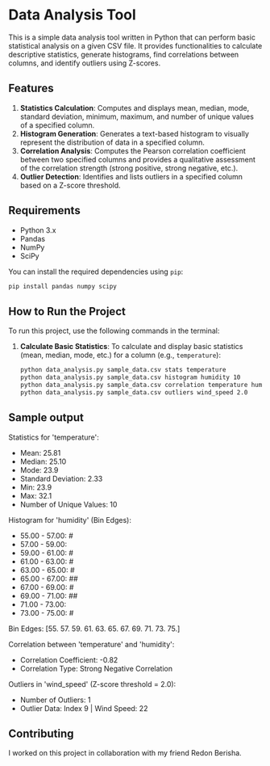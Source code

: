 # Data Analysis Tool

This is a simple data analysis tool written in Python that can perform basic statistical analysis on a given CSV file. It provides functionalities to calculate descriptive statistics, generate histograms, find correlations between columns, and identify outliers using Z-scores.

## Features

1. **Statistics Calculation**: Computes and displays mean, median, mode, standard deviation, minimum, maximum, and number of unique values of a specified column.
2. **Histogram Generation**: Generates a text-based histogram to visually represent the distribution of data in a specified column.
3. **Correlation Analysis**: Computes the Pearson correlation coefficient between two specified columns and provides a qualitative assessment of the correlation strength (strong positive, strong negative, etc.).
4. **Outlier Detection**: Identifies and lists outliers in a specified column based on a Z-score threshold.

## Requirements

- Python 3.x
- Pandas
- NumPy
- SciPy

You can install the required dependencies using `pip`:

```bash
pip install pandas numpy scipy
```

## How to Run the Project

To run this project, use the following commands in the terminal:

1. **Calculate Basic Statistics**:
   To calculate and display basic statistics (mean, median, mode, etc.) for a column (e.g., `temperature`):

   ```bash
   python data_analysis.py sample_data.csv stats temperature
   python data_analysis.py sample_data.csv histogram humidity 10
   python data_analysis.py sample_data.csv correlation temperature humidity
   python data_analysis.py sample_data.csv outliers wind_speed 2.0
   ```
## Sample output

Statistics for 'temperature':
  - Mean: 25.81
  - Median: 25.10
  - Mode: 23.9
  - Standard Deviation: 2.33
  - Min: 23.9
  - Max: 32.1
  - Number of Unique Values: 10


Histogram for 'humidity' (Bin Edges):
  - 55.00 - 57.00: #
  - 57.00 - 59.00: 
  - 59.00 - 61.00: #
  - 61.00 - 63.00: #
  - 63.00 - 65.00: #
  - 65.00 - 67.00: ##
  - 67.00 - 69.00: #
  - 69.00 - 71.00: ##
  - 71.00 - 73.00:
  - 73.00 - 75.00: #

Bin Edges: [55. 57. 59. 61. 63. 65. 67. 69. 71. 73. 75.]


Correlation between 'temperature' and 'humidity':
  - Correlation Coefficient: -0.82
  - Correlation Type: Strong Negative Correlation


Outliers in 'wind_speed' (Z-score threshold = 2.0):
  - Number of Outliers: 1
  - Outlier Data: 
    Index 9 | Wind Speed: 22


## Contributing
I worked on this project in collaboration with my friend Redon Berisha.
